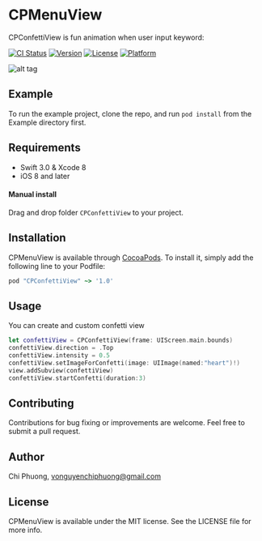 # CPMenuView


CPConfettiView is fun animation when user input keyword:

[![CI Status](https://travis-ci.org/at-phuongvnc/CPMenuView.svg?style=flat)](https://travis-ci.org/at-phuongvnc/CPMenuView)
[![Version](https://img.shields.io/cocoapods/v/CPMenuView.svg?style=flat)](http://cocoapods.org/pods/CPMenuView)
[![License](https://img.shields.io/cocoapods/l/CPMenuView.svg?style=flat)](http://cocoapods.org/pods/CPMenuView)
[![Platform](https://img.shields.io/cocoapods/p/CPMenuView.svg?style=flat)](http://cocoapods.org/pods/CPMenuView)

![alt tag](https://github.com/at-phuongvnc/CPConfettiView/blob/master/README/animated.gif)

## Example

To run the example project, clone the repo, and run `pod install` from the Example directory first.

## Requirements

- Swift 3.0 & Xcode 8
- iOS 8 and later

#### Manual install

Drag and drop folder `CPConfettiView` to your project.

## Installation

CPMenuView is available through [CocoaPods](http://cocoapods.org). To install
it, simply add the following line to your Podfile:

```ruby
pod "CPConfettiView" ~> '1.0'
```
## Usage

You can create and custom confetti view
```Swift
let confettiView = CPConfettiView(frame: UIScreen.main.bounds)
confettiView.direction = .Top
confettiView.intensity = 0.5
confettiView.setImageForConfetti(image: UIImage(named:"heart")!)
view.addSubview(confettiView)
confettiView.startConfetti(duration:3)
```

## Contributing

Contributions for bug fixing or improvements are welcome. Feel free to submit a pull request.

## Author

Chi Phuong, vonguyenchiphuong@gmail.com

## License

CPMenuView is available under the MIT license. See the LICENSE file for more info.
